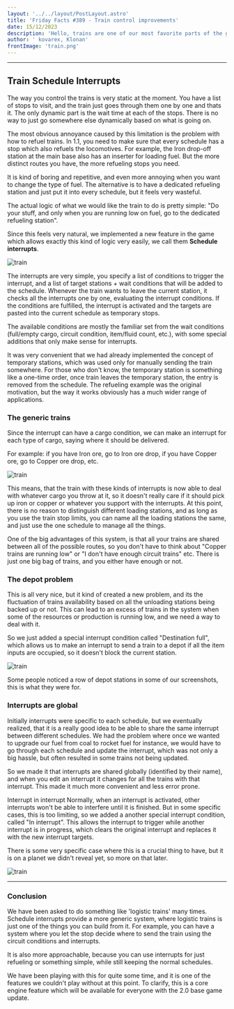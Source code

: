 ```yaml
---
layout: '../../layout/PostLayout.astro' 
title: 'Friday Facts #389 - Train control improvements'
date: 15/12/2023
description: 'Hello, trains are one of our most favorite parts of the game. We already talked about the ways we improved rails (FFF-377), so its time to talk about how we improved the way you can control the trains that ride on them.'
author: ' kovarex, Klonan'
frontImage: 'train.png'
---
```


--- 

## Train Schedule Interrupts
The way you control the trains is very static at the moment. You have a list of stops to visit, and the train just goes through them one by one and thats it. The only dynamic part is the wait time at each of the stops.
There is no way to just go somewhere else dynamically based on what is going on.

The most obvious annoyance caused by this limitation is the problem with how to refuel trains. In 1.1, you need to make sure that every schedule has a stop which also refuels the locomotives. For example, the Iron drop-off station at the main base also has an inserter for loading fuel. But the more distinct routes you have, the more refueling stops you need.

It is kind of boring and repetitive, and even more annoying when you want to change the type of fuel. The alternative is to have a dedicated refueling station and just put it into every schedule, but it feels very wasteful.

The actual logic of what we would like the train to do is pretty simple:
"Do your stuff, and only when you are running low on fuel, go to the dedicated refueling station".

Since this feels very natural, we implemented a new feature in the game which allows exactly this kind of logic very easily, we call them **Schedule interrupts**.

![train](/example1.png "train")


The interrupts are very simple, you specify a list of conditions to trigger the interrupt, and a list of target stations + wait conditions that will be added to the schedule. Whenever the train wants to leave the current station, it checks all the interrupts one by one, evaluating the interrupt conditions. If the conditions are fulfilled, the interrupt is activated and the targets are pasted into the current schedule as temporary stops.

The available conditions are mostly the familiar set from the wait conditions (full/empty cargo, circuit condition, item/fluid count, etc.), with some special additions that only make sense for interrupts.

It was very convenient that we had already implemented the concept of temporary stations, which was used only for manually sending the train somewhere.
For those who don't know, the temporary station is something like a one-time order, once train leaves the temporary station, the entry is removed from the schedule.
The refueling example was the original motivation, but the way it works obviously has a much wider range of applications.

### The generic trains
Since the interrupt can have a cargo condition, we can make an interrupt for each type of cargo, saying where it should be delivered.

For example: if you have Iron ore, go to Iron ore drop, if you have Copper ore, go to Copper ore drop, etc.

![train](/example2.png "train")

This means, that the train with these kinds of interrupts is now able to deal with whatever cargo you throw at it, so it doesn't really care if it should pick up iron or copper or whatever you support with the interrupts. At this point, there is no reason to distinguish different loading stations, and as long as you use the train stop limits, you can name all the loading stations the same, and just use the one schedule to manage all the things.

One of the big advantages of this system, is that all your trains are shared between all of the possible routes, so you don't have to think about "Copper trains are running low" or "I don't have enough circuit trains" etc. There is just one big bag of trains, and you either have enough or not.

### The depot problem
This is all very nice, but it kind of created a new problem, and its the fluctuation of trains availability based on all the unloading stations being backed up or not. This can lead to an excess of trains in the system when some of the resources or production is running low, and we need a way to deal with it.

So we just added a special interrupt condition called "Destination full", which allows us to make an interrupt to send a train to a depot if all the item inputs are occupied, so it doesn't block the current station.

![train](/example3.png "train")

Some people noticed a row of depot stations in some of our screenshots, this is what they were for.

### Interrupts are global
Initially interrupts were specific to each schedule, but we eventually realized, that it is a really good idea to be able to share the same interrupt between different schedules. We had the problem where once we wanted to upgrade our fuel from coal to rocket fuel for instance, we would have to go through each schedule and update the interrupt, which was not only a big hassle, but often resulted in some trains not being updated.

So we made it that interrupts are shared globally (identified by their name), and when you edit an interrupt it changes for all the trains with that interrupt. This made it much more convenient and less error prone.

Interrupt in interrupt
Normally, when an interrupt is activated, other interrupts won't be able to interfere until it is finished. But in some specific cases, this is too limiting, so we added a another special interrupt condition, called "In interrupt". This allows the interrupt to trigger while another interrupt is in progress, which clears the original interrupt and replaces it with the new interrupt targets.

There is some very specific case where this is a crucial thing to have, but it is on a planet we didn't reveal yet, so more on that later.

![train](/example4.gif "train")

---

### Conclusion
We have been asked to do something like 'logistic trains' many times. Schedule interrupts provide a more generic system, where logistic trains is just one of the things you can build from it. For example, you can have a system where you let the stop decide where to send the train using the circuit conditions and interrupts.

It is also more approachable, because you can use interrupts for just refueling or something simple, while still keeping the normal schedules.

We have been playing with this for quite some time, and it is one of the features we couldn't play without at this point.
To clarify, this is a core engine feature which will be available for everyone with the 2.0 base game update.
